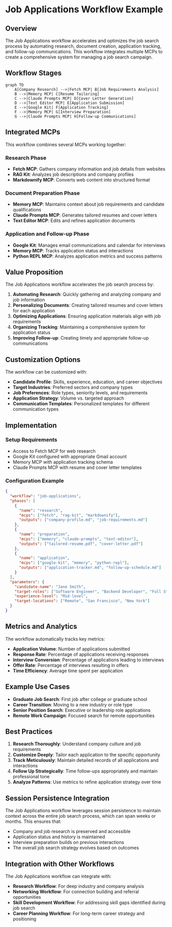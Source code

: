 # Job Applications Workflow Example

## Overview

The Job Applications workflow accelerates and optimizes the job search process by automating research, document creation, application tracking, and follow-up communications. This workflow integrates multiple MCPs to create a comprehensive system for managing a job search campaign.

## Workflow Stages

```mermaid
graph TD
    A[Company Research] -->|Fetch MCP| B[Job Requirements Analysis]
    B -->|Memory MCP| C[Resume Tailoring]
    C -->|Claude Prompts MCP| D[Cover Letter Generation]
    D -->|Text Editor MCP| E[Application Submission]
    E -->|Google Kit| F[Application Tracking]
    F -->|Memory MCP| G[Interview Preparation]
    G -->|Claude Prompts MCP| H[Follow-up Communications]
```

## Integrated MCPs

This workflow combines several MCPs working together:

### Research Phase

- **Fetch MCP**: Gathers company information and job details from websites
- **RAG Kit**: Analyzes job descriptions and company profiles
- **Markdownify MCP**: Converts web content into structured format

### Document Preparation Phase

- **Memory MCP**: Maintains context about job requirements and candidate qualifications
- **Claude Prompts MCP**: Generates tailored resumes and cover letters
- **Text Editor MCP**: Edits and refines application documents

### Application and Follow-up Phase

- **Google Kit**: Manages email communications and calendar for interviews
- **Memory MCP**: Tracks application status and interactions
- **Python REPL MCP**: Analyzes application metrics and success patterns

## Value Proposition

The Job Applications workflow accelerates the job search process by:

1. **Automating Research**: Quickly gathering and analyzing company and job information
2. **Personalizing Documents**: Creating tailored resumes and cover letters for each application
3. **Optimizing Applications**: Ensuring application materials align with job requirements
4. **Organizing Tracking**: Maintaining a comprehensive system for application status
5. **Improving Follow-up**: Creating timely and appropriate follow-up communications

## Customization Options

The workflow can be customized with:

- **Candidate Profile**: Skills, experience, education, and career objectives
- **Target Industries**: Preferred sectors and company types
- **Job Preferences**: Role types, seniority levels, and requirements
- **Application Strategy**: Volume vs. targeted approach
- **Communication Templates**: Personalized templates for different communication types

## Implementation

### Setup Requirements

- Access to Fetch MCP for web research
- Google Kit configured with appropriate Gmail account
- Memory MCP with application tracking schema
- Claude Prompts MCP with resume and cover letter templates

### Configuration Example

```json
{
  "workflow": "job-applications",
  "phases": [
    {
      "name": "research",
      "mcps": ["fetch", "rag-kit", "markdownify"],
      "outputs": ["company-profile.md", "job-requirements.md"]
    },
    {
      "name": "preparation",
      "mcps": ["memory", "claude-prompts", "text-editor"],
      "outputs": ["tailored-resume.pdf", "cover-letter.pdf"]
    },
    {
      "name": "application",
      "mcps": ["google-kit", "memory", "python-repl"],
      "outputs": ["application-tracker.md", "follow-up-schedule.md"]
    }
  ],
  "parameters": {
    "candidate-name": "Jane Smith",
    "target-roles": ["Software Engineer", "Backend Developer", "Full Stack Developer"],
    "experience-level": "Mid-level",
    "target-locations": ["Remote", "San Francisco", "New York"]
  }
}
```

## Metrics and Analytics

The workflow automatically tracks key metrics:

- **Application Volume**: Number of applications submitted
- **Response Rate**: Percentage of applications receiving responses
- **Interview Conversion**: Percentage of applications leading to interviews
- **Offer Rate**: Percentage of interviews resulting in offers
- **Time Efficiency**: Average time spent per application

## Example Use Cases

- **Graduate Job Search**: First job after college or graduate school
- **Career Transition**: Moving to a new industry or role type
- **Senior Position Search**: Executive or leadership role applications
- **Remote Work Campaign**: Focused search for remote opportunities

## Best Practices

1. **Research Thoroughly**: Understand company culture and job requirements
2. **Customize Deeply**: Tailor each application to the specific opportunity
3. **Track Meticulously**: Maintain detailed records of all applications and interactions
4. **Follow Up Strategically**: Time follow-ups appropriately and maintain professional tone
5. **Analyze Patterns**: Use metrics to refine application strategy over time

## Session Persistence Integration

The Job Applications workflow leverages session persistence to maintain context across the entire job search process, which can span weeks or months. This ensures that:

- Company and job research is preserved and accessible
- Application status and history is maintained
- Interview preparation builds on previous interactions
- The overall job search strategy evolves based on outcomes

## Integration with Other Workflows

The Job Applications workflow can integrate with:

- **Research Workflow**: For deep industry and company analysis
- **Networking Workflow**: For connection building and referral opportunities
- **Skill Development Workflow**: For addressing skill gaps identified during job search
- **Career Planning Workflow**: For long-term career strategy and positioning
